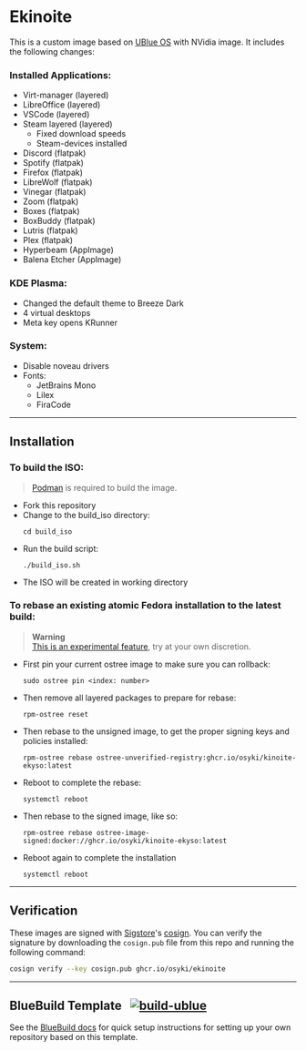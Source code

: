 # Ekinoite

This is a custom image based on [UBlue OS](https://github.com/ublue-os) with NVidia image. It includes the following changes:

### Installed Applications:
- Virt-manager (layered)
- LibreOffice (layered)
- VSCode (layered)
- Steam layered (layered)
  - Fixed download speeds
  - Steam-devices installed
- Discord (flatpak)
- Spotify (flatpak)
- Firefox (flatpak)
- LibreWolf (flatpak)
- Vinegar (flatpak)
- Zoom (flatpak)
- Boxes (flatpak)
- BoxBuddy (flatpak)
- Lutris (flatpak)
- Plex (flatpak)
- Hyperbeam (AppImage)
- Balena Etcher (AppImage)

### KDE Plasma:
- Changed the default theme to Breeze Dark
- 4 virtual desktops
- Meta key opens KRunner

### System:
- Disable noveau drivers
- Fonts:
  - JetBrains Mono
  - Lilex
  - FiraCode

---
## Installation

### To build the ISO:

> [Podman](https://podman.io/docs/installation) is required to build the image.

- Fork this repository
- Change to the build_iso directory:
  ```
  cd build_iso
  ```
- Run the build script:
  ```
  ./build_iso.sh
  ```
- The ISO will be created in working directory

### To rebase an existing atomic Fedora installation to the latest build:

> **Warning**  
> [This is an experimental feature](https://www.fedoraproject.org/wiki/Changes/OstreeNativeContainerStable), try at your own discretion.

- First pin your current ostree image to make sure you can rollback:
  ```
  sudo ostree pin <index: number>
  ```
- Then remove all layered packages to prepare for rebase:
  ```
  rpm-ostree reset
  ```
- Then rebase to the unsigned image, to get the proper signing keys and policies installed:
  ```
  rpm-ostree rebase ostree-unverified-registry:ghcr.io/osyki/kinoite-ekyso:latest
  ```
- Reboot to complete the rebase:
  ```
  systemctl reboot
  ```
- Then rebase to the signed image, like so:
  ```
  rpm-ostree rebase ostree-image-signed:docker://ghcr.io/osyki/kinoite-ekyso:latest
  ```
- Reboot again to complete the installation
  ```
  systemctl reboot
  ```
---
## Verification

These images are signed with [Sigstore](https://www.sigstore.dev/)'s [cosign](https://github.com/sigstore/cosign). You can verify the signature by downloading the `cosign.pub` file from this repo and running the following command:

```bash
cosign verify --key cosign.pub ghcr.io/osyki/ekinoite
```
---
## BlueBuild Template &nbsp; [![build-ublue](https://github.com/blue-build/template/actions/workflows/build.yml/badge.svg)](https://github.com/blue-build/template/actions/workflows/build.yml)

See the [BlueBuild docs](https://blue-build.org/how-to/setup/) for quick setup instructions for setting up your own repository based on this template.